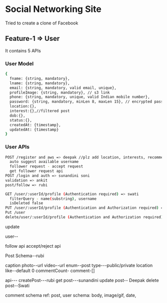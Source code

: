 # Social Networking Site

Tried to create a clone of Facebook

## Feature-1 => User

It contains 5 APIs

### User Model

```bash
{
  fname: {string, mandatory},
  lname: {string, mandatory},
  email: {string, mandatory, valid email, unique},
  profileImage: {string, mandatory}, // s3 link
  phone: {string, mandatory, unique, valid Indian mobile number},
  password: {string, mandatory, minLen 8, maxLen 15}, // encrypted password
  location:{},
  interest:{},//filtered post
  dob:{},
  status:{},
  createdAt: {timestamp},
  updatedAt: {timestamp}
}
```

### User APIs

```bash
POST /register and aws => deepak //plz add location, interests, recommendedcount, school, college, workplace, status
  auto suggest available username
  follower request - accept request
  get follower request api 
POST /login and auth => sunandini soni
validation => ankit
post/follow => rubi

GET /user/:userId/profile (Authentication required) => swati
  filterQuery - name(substring), username
  isDeleted false
PUT /user/:userId/profile (Authentication and Authorization required) => sweta di
Put /user
delete/user/:userId/profile (Authentication and Authorization required) => Ankit
```
update
<!-- hit=following count++,follower count++ -->
user--

follow api
accept/reject api


Post Schema--rubi

caption
photo--url
video--url
enum--post type---public/private
location
like--default 0
commentCount-
comment-[]


api---
createPost---rubi
get post---sunandini
update post-- Deepak
delete post--Swati


comment schema
ref: post, user
schema: body, image/gif, date,
